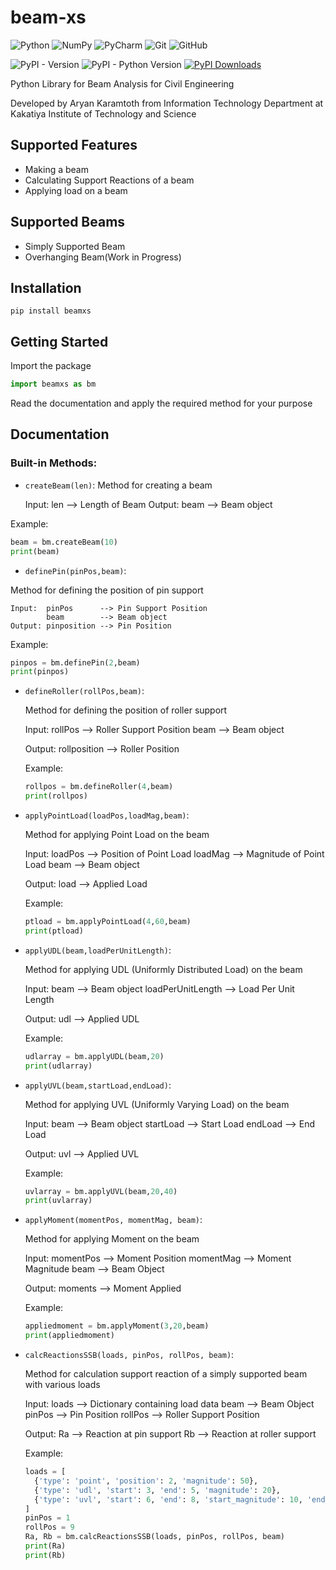 # beam-xs


![Python](https://img.shields.io/badge/python-3670A0?style=for-the-badge&logo=python&logoColor=ffdd54)
![NumPy](https://img.shields.io/badge/numpy-%23013243.svg?style=for-the-badge&logo=numpy&logoColor=white)
![PyCharm](https://img.shields.io/badge/pycharm-143?style=for-the-badge&logo=pycharm&logoColor=black&color=black&labelColor=green)
![Git](https://img.shields.io/badge/git-%23F05033.svg?style=for-the-badge&logo=git&logoColor=white)
![GitHub](https://img.shields.io/badge/github-%23121011.svg?style=for-the-badge&logo=github&logoColor=white)

![PyPI - Version](https://img.shields.io/pypi/v/beamxs)
![PyPI - Python Version](https://img.shields.io/pypi/pyversions/beamxs)
[![PyPI Downloads](https://static.pepy.tech/badge/beamxs)](https://pepy.tech/projects/beamxs)

Python Library for Beam Analysis for Civil Engineering

Developed by Aryan Karamtoth from Information Technology Department at Kakatiya Institute of Technology and Science

## Supported Features

- Making a beam
- Calculating Support Reactions of a beam
- Applying load on a beam

## Supported Beams
- Simply Supported Beam
- Overhanging Beam(Work in Progress)

## Installation

```
pip install beamxs
```
## Getting Started

Import the package

```py
import beamxs as bm
```
Read the documentation and apply the required method for your purpose

## Documentation

### Built-in Methods:
- `createBeam(len)`:
Method for creating a beam

    Input:  len  --> Length of Beam
    Output: beam --> Beam object

Example:
```py
beam = bm.createBeam(10)
print(beam)
```

- `definePin(pinPos,beam)`:
  
Method for defining the position of pin support
   
    Input:  pinPos      --> Pin Support Position
            beam        --> Beam object
    Output: pinposition --> Pin Position

Example:
```py
pinpos = bm.definePin(2,beam)
print(pinpos)
```

- `defineRoller(rollPos,beam)`:
  
  Method for defining the position of roller support
    
    Input:  rollPos --> Roller Support Position
            beam    --> Beam object
           
    Output: rollposition --> Roller Position

  Example:
  ```py
  rollpos = bm.defineRoller(4,beam)
  print(rollpos)
  ```
- `applyPointLoad(loadPos,loadMag,beam)`:

  Method for applying Point Load on the beam
    
    Input:  loadPos --> Position of Point Load
            loadMag --> Magnitude of Point Load
            beam    --> Beam object
           
    Output: load    --> Applied Load 

  Example:
  ```py
  ptload = bm.applyPointLoad(4,60,beam)
  print(ptload)
  ```
  
- `applyUDL(beam,loadPerUnitLength)`:

  Method for applying UDL (Uniformly Distributed Load) on the beam
    
    Input:  beam              --> Beam object
            loadPerUnitLength --> Load Per Unit Length
           
    Output: udl               --> Applied UDL

  Example:
  
  ```py
  udlarray = bm.applyUDL(beam,20)
  print(udlarray)
  ```

- `applyUVL(beam,startLoad,endLoad)`:

  Method for applying UVL (Uniformly Varying Load) on the beam
    
    Input:  beam       --> Beam object
            startLoad  --> Start Load
            endLoad    --> End Load
    
    Output: uvl        --> Applied UVL

  Example:
  ```py
  uvlarray = bm.applyUVL(beam,20,40)
  print(uvlarray)
  ```
- `applyMoment(momentPos, momentMag, beam)`:

  Method for applying Moment on the beam
    
    Input:  momentPos --> Moment Position
            momentMag --> Moment Magnitude
            beam      --> Beam Object
            
    Output: moments    --> Moment Applied

  Example:
  ```py
  appliedmoment = bm.applyMoment(3,20,beam)
  print(appliedmoment)
  ```
- `calcReactionsSSB(loads, pinPos, rollPos, beam)`:

  Method for calculation support reaction of a simply supported beam with various loads
    
    Input:  loads    --> Dictionary containing load data
            beam     --> Beam Object
            pinPos   --> Pin Position
            rollPos  --> Roller Support Position
            
    Output: Ra       --> Reaction at pin support
            Rb       --> Reaction at roller support

  Example:

  ```py
  loads = [
    {'type': 'point', 'position': 2, 'magnitude': 50},
    {'type': 'udl', 'start': 3, 'end': 5, 'magnitude': 20},
    {'type': 'uvl', 'start': 6, 'end': 8, 'start_magnitude': 10, 'end_magnitude': 30}
  ]
  pinPos = 1
  rollPos = 9
  Ra, Rb = bm.calcReactionsSSB(loads, pinPos, rollPos, beam)
  print(Ra)
  print(Rb)
  ```
  

